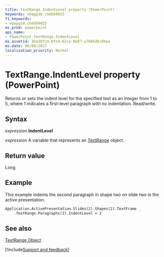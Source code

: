 ```yaml
---
title: TextRange.IndentLevel property (PowerPoint)
keywords: vbapp10.chm569025
f1_keywords:
- vbapp10.chm569025
ms.prod: powerpoint
api_name:
- PowerPoint.TextRange.IndentLevel
ms.assetid: 3ba39fc4-6fc4-62ca-0e87-a7605d6c8bea
ms.date: 06/08/2017
localization_priority: Normal
---
```



# TextRange.IndentLevel property (PowerPoint)

Returns or sets the indent level for the specified text as an integer from 1 to 5, where 1 indicates a first-level paragraph with no indentation. Read/write.


## Syntax

_expression_.**IndentLevel**

_expression_ A variable that represents an [TextRange](PowerPoint.TextRange.md) object.


## Return value

Long


## Example

This example indents the second paragraph in shape two on slide two in the active presentation.


```vb
Application.ActivePresentation.Slides(2).Shapes(2).TextFrame _
    .TextRange.Paragraphs(2).IndentLevel = 2
```


## See also


[TextRange Object](PowerPoint.TextRange.md)

[!include[Support and feedback](~/includes/feedback-boilerplate.md)]